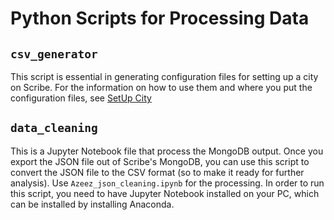 # Python Scripts for Processing Data


## `csv_generator`
This script is essential in generating configuration files for setting up a city on Scribe. 
For the information on how to use them and where you put the configuration files, see [SetUp City](../doc/setup_city.md)

## `data_cleaning`
This is a Jupyter Notebook file that process the MongoDB output. Once you export the JSON file out of Scribe's MongoDB, you can use this script to convert the JSON file to the CSV format (so to make it ready for further analysis).
Use `Azeez_json_cleaning.ipynb` for the processing.
In order to run this script, you need to have Jupyter Notebook installed on your PC, which can be installed by installing Anaconda.